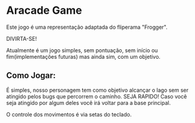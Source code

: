 # Aracade Game
Este jogo é uma representação adaptada do fliperama "Frogger".

DIVIRTA-SE!

Atualmente é um jogo simples, sem pontuação, sem início ou fim(implementações futuras) mas ainda sim, com um objetivo.

## Como Jogar:
É simples, nosso personagem tem como objetivo alcançar o lago sem ser atingido pelos bugs que percorrem o caminho. SEJA RAPIDO! Caso você seja atingido por algum deles você irá voltar para a base principal.

O controle dos movimentos é via setas do teclado.
